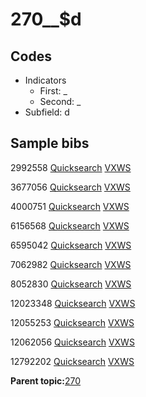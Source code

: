 # 270\_\_$d

## Codes

-   Indicators
    -   First: \_
    -   Second: \_
-   Subfield: d

## Sample bibs

2992558 [Quicksearch](https://search.library.yale.edu/catalog/2992558) [VXWS](http://prodorbis.library.yale.edu:7014/vxws/GetHoldingsService?bibId=2992558)

3677056 [Quicksearch](https://search.library.yale.edu/catalog/3677056) [VXWS](http://prodorbis.library.yale.edu:7014/vxws/GetHoldingsService?bibId=3677056)

4000751 [Quicksearch](https://search.library.yale.edu/catalog/4000751) [VXWS](http://prodorbis.library.yale.edu:7014/vxws/GetHoldingsService?bibId=4000751)

6156568 [Quicksearch](https://search.library.yale.edu/catalog/6156568) [VXWS](http://prodorbis.library.yale.edu:7014/vxws/GetHoldingsService?bibId=6156568)

6595042 [Quicksearch](https://search.library.yale.edu/catalog/6595042) [VXWS](http://prodorbis.library.yale.edu:7014/vxws/GetHoldingsService?bibId=6595042)

7062982 [Quicksearch](https://search.library.yale.edu/catalog/7062982) [VXWS](http://prodorbis.library.yale.edu:7014/vxws/GetHoldingsService?bibId=7062982)

8052830 [Quicksearch](https://search.library.yale.edu/catalog/8052830) [VXWS](http://prodorbis.library.yale.edu:7014/vxws/GetHoldingsService?bibId=8052830)

12023348 [Quicksearch](https://search.library.yale.edu/catalog/12023348) [VXWS](http://prodorbis.library.yale.edu:7014/vxws/GetHoldingsService?bibId=12023348)

12055253 [Quicksearch](https://search.library.yale.edu/catalog/12055253) [VXWS](http://prodorbis.library.yale.edu:7014/vxws/GetHoldingsService?bibId=12055253)

12062056 [Quicksearch](https://search.library.yale.edu/catalog/12062056) [VXWS](http://prodorbis.library.yale.edu:7014/vxws/GetHoldingsService?bibId=12062056)

12792202 [Quicksearch](https://search.library.yale.edu/catalog/12792202) [VXWS](http://prodorbis.library.yale.edu:7014/vxws/GetHoldingsService?bibId=12792202)

**Parent topic:**[270](../../tags/270/270.md)

